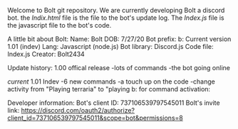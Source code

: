 Welcome to Bolt git repository. We are currently developing Bolt a discord bot. the *Indix.html* file is the file to the bot's update log.
The *Index.js* file is the javascript file to the bot's code. 

A little bit about Bolt:
Name: Bolt
DOB: 7/27/20
Bot prefix: b: 
Current version 1.01 (indev)
Lang: Javascript (node.js)
Bot library: Discord.js 
Code file: Index.js 
Creator: Bolt2434

Update history:
1.00 offical release 
-lots of commands
-the bot going online

*current* 1.01 Indev
-6 new commands
-a touch up on the code
-change activity from "Playing terraria" to "playing b: for command activation:

Developer information:
Bot's client ID: 737106539797545011
Bolt's invite link: https://discord.com/oauth2/authorize?client_id=737106539797545011&scope=bot&permissions=8
